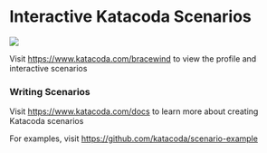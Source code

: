 # Interactive Katacoda Scenarios

[![](http://shields.katacoda.com/katacoda/bracewind/count.svg)](https://www.katacoda.com/bracewind "Get your profile on Katacoda.com")

Visit https://www.katacoda.com/bracewind to view the profile and interactive scenarios

### Writing Scenarios
Visit https://www.katacoda.com/docs to learn more about creating Katacoda scenarios

For examples, visit https://github.com/katacoda/scenario-example
